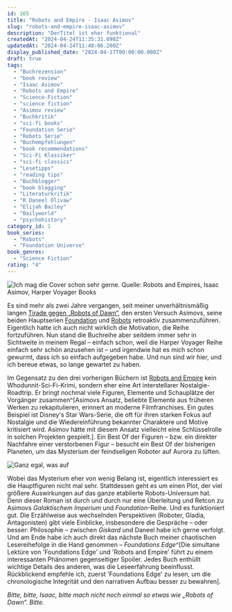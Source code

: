```yaml
---
id: 165
title: "Robots and Empire - Isaac Asimov"
slug: "robots-and-empire-isaac-asimov"
description: "DerTitel ist eher funktional"
createdAt: "2024-04-24T11:35:31.098Z"
updatedAt: "2024-04-24T11:48:06.200Z"
display_published_date: "2024-04-17T00:00:00.000Z"
draft: true
tags:
  - "Buchrezension"
  - "book review"
  - "Isaac Asimov"
  - "Robots and Empire"
  - "Science-Fiction"
  - "science fiction"
  - "Asimov review"
  - "Buchkritik"
  - "sci-fi books"
  - "Foundation Serie"
  - "Robots Serie"
  - "Buchempfehlungen"
  - "book recommendations"
  - "Sci-Fi Klassiker"
  - "sci-fi classics"
  - "Lesetipps"
  - "reading tips"
  - "Buchblogger"
  - "book blogging"
  - "Literaturkritik"
  - "R Daneel Olivaw"
  - "Elijah Bailey"
  - "Bailyworld"
  - "psychohistory"
category_id: 1
book_series:
  - "Robots"
  - "Foundation Universe"
book_genres:
  - "Science Fiction"
rating: "4"
---
```


![Ich mag die Cover schon sehr gerne. Quelle: Robots and Empires, Isaac Asimov, Harper Voyager Books](https://res.cloudinary.com/dlsll9dkn/image/upload/v1713949559/photo_2024_04_24_11_05_33_cf4f957959.jpg)

Es sind mehr als zwei Jahre vergangen, seit meiner unverhältnismäßig langen [Tirade gegen „Robots of Dawn“](https://www.flore.nz/blog/the-robots-of-dawn-isaac-asimov-robots-3/), den ersten Versuch Asimovs, seine beiden Hauptserien [Foundation](https://www.flore.nz/series/foundation/) und [Robots](https://www.flore.nz/series/robots/) retroaktiv zusammenzuführen. Eigentlich hatte ich auch nicht wirklich die Motivation, die Reihe fortzuführen. Nun stand die Buchreihe aber seitdem immer sehr in Sichtweite in meinem Regal – einfach schon, weil die Harper Voyager Reihe einfach sehr schön anzusehen ist – und irgendwie hat es mich schon gewurmt, dass ich so einfach aufgegeben habe. Und nun sind wir hier, und ich bereue etwas, so lange gewartet zu haben.

<!--more-->

Im Gegensatz zu den drei vorherigen Büchern ist [Robots and Empire](link) kein Whodunnit-Sci-Fi-Krimi, sondern eher eine Art interstellarer Nostalgie-Roadtrip. Er bringt nochmal viele Figuren, Elemente und Schauplätze der Vorgänger zusammen^[Asimovs Ansatz, beliebte Elemente aus früheren Werken zu rekapitulieren, erinnert an moderne Filmfranchises. Ein gutes Beispiel ist Disney's Star Wars-Serie, die oft für ihren starken Fokus auf Nostalgie und die Wiedereinführung bekannter Charaktere und Motive kritisiert wird. Asimov hätte mit diesem Ansatz vielleicht eine Schlüsselrolle in solchen Projekten gespielt.]. Ein Best Of der Figuren – bzw. ein direkter Nachfahre einer verstorbenen Figur – besucht ein Best Of der bisherigen Planeten, um das Mysterium der feindseligen Roboter auf Aurora zu lüften.

![Ganz egal, was auf ](https://res.cloudinary.com/dlsll9dkn/image/upload/v1713949559/photo_2024_04_24_11_05_36_aef4dd0a8e.jpg)

Wobei das Mysterium eher von wenig Belang ist, eigentlich interessiert es die Hauptfiguren nicht mal sehr. Stattdessen geht es um einen Plot, der viel größere Auswirkungen auf das ganze etablierte Robots-Universum hat. Denn dieser Roman ist durch und durch nur eine Überleitung und Retcon zu Asimovs _Galaktischem Imperium_ und _Foundation_-Reihe. Und es funktioniert gut. Die Erzählweise aus wechselnden Perspektiven (Roboter, Gladia, Antagonisten) gibt viele Einblicke, insbesondere die Gespräche – oder besser: Philosophie – zwischen _Giskard_ und Daneel habe ich gerne verfolgt. Und am Ende habe ich auch direkt das nächste Buch meiner chaotischen Lesereihefolge in die Hand genommen – _Foundations Edge_^[Die simultane Lektüre von 'Foundations Edge' und 'Robots and Empire' führt zu einem interessanten Phänomen gegenseitiger Spoiler. Jedes Buch enthüllt wichtige Details des anderen, was die Leseerfahrung beeinflusst. Rückblickend empfehle ich, zuerst 'Foundations Edge' zu lesen, um die chronologische Integrität und den narrativen Aufbau besser zu bewahren].

_Bitte, bitte, Isaac, bitte mach nicht noch einmal so etwas wie „Robots of Dawn“. Bitte._
